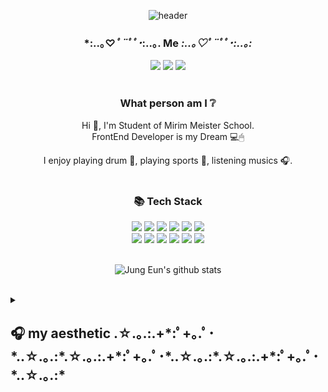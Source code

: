 <div align=center> 

![header](https://capsule-render.vercel.app/api?type=egg&color=d8e8ff&height=300&section=header&text=well%20come&fontSize=90&fontColor=e4cfbc)

### *:..｡♡*ﾟ¨ﾟﾟ･*:..｡. Me *:..｡♡*ﾟ¨ﾟﾟ･*:..｡:*
<a href="https://www.instagram.com/dbdbeun/"><img src="https://img.shields.io/badge/Instagram-E4405F?style=flat&logo=Instagram&logoColor=white&link=https://www.instagram.com/dbdbennn/"/></a>
<a href="https://velog.io/@dbdbennn"><img src="https://img.shields.io/badge/Velog-11B48A?style=flat&logo=Vimeo&logoColor=white&link=https://velog.io/@dbdbennn"/></a>
<a href="https://discord.com/channels/1021733879637352469/1021733880161648642"><img src="https://img.shields.io/badge/Discord-5865F2?style=flat&logo=Discord&logoColor=white"/></a>
<br /><br />

### What person am I ❔ 
Hi 👋, I'm Student of Mirim Meister School.<br/>
FrontEnd Developer is my Dream 💻🖱

I enjoy playing drum 🥁, playing sports 🏐, listening musics 🎧.
<br /><br />

### 📚 Tech Stack
<img src="https://img.shields.io/badge/Java-007396?style=flat&logo=Java&logoColor=white"/></a>
  <img src="https://img.shields.io/badge/Python-white?style=flat&logo=Python&logoColor=#3776AB"/></a>
  <img src="https://img.shields.io/badge/Markdown-000000?style=flat&logo=Markdown&logoColor=white"/>
  <img src="https://img.shields.io/badge/JavaScript-F7DF1E?style=flat&logo=JavaScript&logoColor=white"/></a>
  <img src="https://img.shields.io/badge/-HTML-E34F26?style=flat&logo=HTML5&logoColor=white"/>
  <img src="https://img.shields.io/badge/-CSS-1572B6?style=flat&logo=CSS3&logoColor=white"/>
  <br>
  <img src="https://img.shields.io/badge/MySQL-4479A1?style=flat&logo=MySQL&logoColor=white"/></a>
  <img src="https://img.shields.io/badge/Android Studio-3DDC84?style=flat&logo=Android Studio&logoColor=white"/></a>
  <img src="https://img.shields.io/badge/Figma-F24E1E?style=flat&logo=Figma&logoColor=white"/></a>
  <img src="https://img.shields.io/badge/GitHub-gray?style=flat&logo=GitHub&logoColor=black"/></a>
  <img src="https://img.shields.io/badge/Git-blue?style=flat&logo=Git&logoColor=F05032"/></a>
  <img src ="https://img.shields.io/badge/Django-003729.svg?&style=flat&logo=Django&logoColor=ffffff"/></a>
<br /><br />

![Jung Eun's github stats](https://github-readme-stats.vercel.app/api?username=dbdbennn&show_icons=true)
    
</div>

<br />
<details>
  <summary><h2> 🎧 my aesthetic
.☆.｡.:.+*:ﾟ+｡.ﾟ･*..☆.｡.:*.☆.｡.:.+*:ﾟ+｡.ﾟ･*..☆.｡.:*.☆.｡.:.+*:ﾟ+｡.ﾟ･*..☆.｡.:*</h2></summary>
<div markdown="2" align="right" style="background-color⬛;">

![image](https://user-images.githubusercontent.com/85720276/188042623-8379d890-ba83-465d-84ad-8d6558b7ad4e.png)
![image](https://user-images.githubusercontent.com/85720276/188042987-783fb13a-f211-4df1-9493-86f1106b830e.png)
![image](https://user-images.githubusercontent.com/85720276/188044263-2f2f0a10-cbce-4075-90aa-db700e6a8b56.png)
![image](https://user-images.githubusercontent.com/85720276/188044181-891f54d2-8de8-4330-b56a-f1af7b81c513.png)
![image](https://user-images.githubusercontent.com/85720276/188043168-41c2ff48-e831-4f11-80b8-e67d2b43d389.png)
![image](https://user-images.githubusercontent.com/85720276/188048504-b9e6e050-0ef6-4e26-9a02-b5379565dfea.png)
</div>
</details>
<br />
</div>

